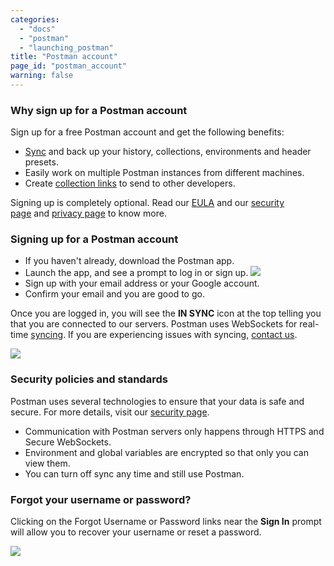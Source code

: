 ```yaml
---
categories: 
  - "docs"
  - "postman"
  - "launching_postman"
title: "Postman account"
page_id: "postman_account"
warning: false
---
```


### Why sign up for a Postman account

Sign up for a free Postman account and get the following benefits:

   *   [Sync](/docs/postman/launching_postman/syncing) and back up your history, collections, environments and header presets.
   *   Easily work on multiple Postman instances from different machines.
   *   Create [collection links](/docs/postman/collections/sharing_collections) to send to other developers.

Signing up is completely optional. Read our [EULA](https://www.getpostman.com/licenses/postman_base_app) and our [security page](https://www.getpostman.com/security) and [privacy page](https://www.getpostman.com/licenses/privacy) to know more.

### Signing up for a Postman account

*   If you haven't already, download the Postman app.
*   Launch the app, and see a prompt to log in or sign up.
    ![](https://s3.amazonaws.com/postman-static-getpostman-com/postman-docs/59135838.png)  
*   Sign up with your email address or your Google account.
*   Confirm your email and you are good to go.

Once you are logged in, you will see the **IN SYNC** icon at the top telling you that you are connected to our servers. Postman uses WebSockets for real-time [syncing](/docs/postman/launching_postman/syncing). If you are experiencing issues with syncing, [contact us](mailto:help@getpostman.com?Subject=Documentation).

![](https://s3.amazonaws.com/postman-static-getpostman-com/postman-docs/59135890.png)

### Security policies and standards

Postman uses several technologies to ensure that your data is safe and secure. For more details, visit our [security page](https://www.getpostman.com/security).

   *   Communication with Postman servers only happens through HTTPS and Secure WebSockets.
   *   Environment and global variables are encrypted so that only you can view them.
   *   You can turn off sync any time and still use Postman.

### Forgot your username or password?

Clicking on the Forgot Username or Password links near the **Sign In** prompt will allow you to recover your username or reset a password.

![](https://s3.amazonaws.com/postman-static-getpostman-com/postman-docs/59157918.png)

